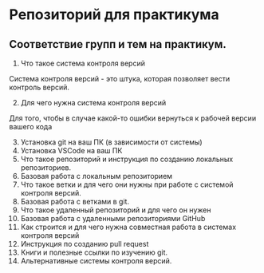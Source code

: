 # Репозиторий для практикума
## Соответствие групп и тем на практикум.

1. Что такое система контроля версий

Система контроля версий - это штука, которая позволяет вести контроль версий.

2. Для чего нужна система контроля версий

Для того, чтобы в случае какой-то ошибки вернуться к рабочей версии вашего кода

3. Установка git на ваш ПК (в зависимости от системы)
4. Установка VSCode на ваш ПК
5. Что такое репозиторий и инструкция по созданию локальных репозиториев.
6. Базовая работа с локальным репозиторием
7. Что такое ветки и для чего они нужны при работе с системой контроля версий.
8. Базовая работа с ветками в git.
9. Что такое удаленный репозиторий и для чего он нужен
10. Базовая работа с удаленными репозиториями GitHub
11. Как строится и для чего нужна совместная работа в системах контроля версий
12. Инструкция по созданию pull request
13. Книги и полезные ссылки по изучению git.
14. Альтернативные системы контроля версий.
